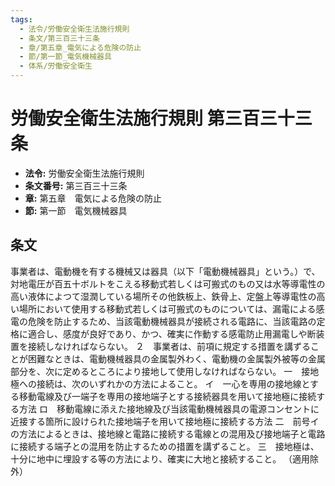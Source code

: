 ```yaml
---
tags:
  - 法令/労働安全衛生法施行規則
  - 条文/第三百三十三条
  - 章/第五章_電気による危険の防止
  - 節/第一節_電気機械器具
  - 体系/労働安全衛生
---
```

# 労働安全衛生法施行規則 第三百三十三条

- **法令:** 労働安全衛生法施行規則
- **条文番号:** 第三百三十三条
- **章:** 第五章　電気による危険の防止
- **節:** 第一節　電気機械器具

## 条文
事業者は、電動機を有する機械又は器具（以下「電動機械器具」という。）で、対地電圧が百五十ボルトをこえる移動式若しくは可搬式のもの又は水等導電性の高い液体によつて湿潤している場所その他鉄板上、鉄骨上、定盤上等導電性の高い場所において使用する移動式若しくは可搬式のものについては、漏電による感電の危険を防止するため、当該電動機械器具が接続される電路に、当該電路の定格に適合し、感度が良好であり、かつ、確実に作動する感電防止用漏電しや断装置を接続しなければならない。
２　事業者は、前項に規定する措置を講ずることが困難なときは、電動機械器具の金属製外わく、電動機の金属製外被等の金属部分を、次に定めるところにより接地して使用しなければならない。
一　接地極への接続は、次のいずれかの方法によること。
イ　一心を専用の接地線とする移動電線及び一端子を専用の接地端子とする接続器具を用いて接地極に接続する方法
ロ　移動電線に添えた接地線及び当該電動機械器具の電源コンセントに近接する箇所に設けられた接地端子を用いて接地極に接続する方法
二　前号イの方法によるときは、接地線と電路に接続する電線との混用及び接地端子と電路に接続する端子との混用を防止するための措置を講ずること。
三　接地極は、十分に地中に埋設する等の方法により、確実に大地と接続すること。
（適用除外）

